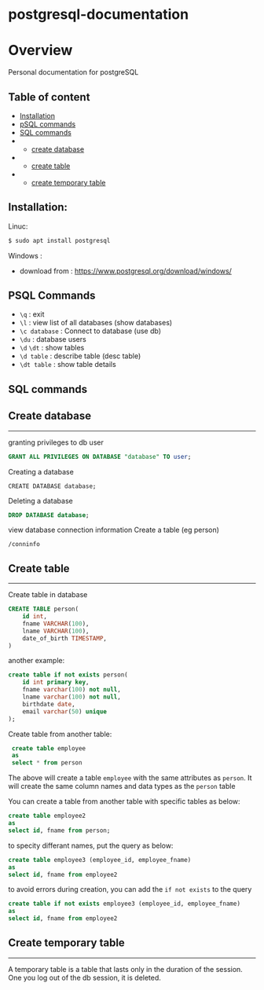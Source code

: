 # **postgresql-documentation**

# Overview
Personal documentation for postgreSQL

## Table of content
- [Installation](#installation)
- [pSQL commands](#psql-commands)
- [SQL commands](#sql-commands)
- - [create database](#create-database)
- - [create table](#create-table)
- - [create temporary table](#create-temporary-table)

## **Installation:**
Linuc:
```bash
$ sudo apt install postgresql
```

Windows :
- download from : https://www.postgresql.org/download/windows/

## **PSQL Commands**
- `\q` : exit
- `\l` : view list of all databases (show databases)
- `\c database` : Connect to database (use db)
- `\du` : database users
- `\d` `\dt` : show tables
- `\d table` : describe table (desc table)
- `\dt table` : show table details

## **SQL commands**

## Create database
---
granting privileges to db user

 ```sql
GRANT ALL PRIVILEGES ON DATABASE "database" TO user;
```

Creating a database
```
CREATE DATABASE database;
```

Deleting a database
```sql
DROP DATABASE database;
```

view database connection information
Create a table (eg person)
```
/conninfo 
```

## Create table
---
Create table in database
```sql
CREATE TABLE person(
    id int,
    fname VARCHAR(100),
    lname VARCHAR(100),
    date_of_birth TIMESTAMP,
)
```
another example:
```sql
create table if not exists person(
    id int primary key,
    fname varchar(100) not null,
    lname varchar(100) not null,
    birthdate date,
    email varchar(50) unique
);
```

Create table from another table:
```sql
 create table employee
 as
 select * from person
```

The above will create a table `employee` with the same attributes as `person`. It will create the same column names and data types as the `person` table

You can create a table from another table with specific tables as below:

``` sql
create table employee2
as 
select id, fname from person;
```

to specity differant names, put the query as below:
```sql
create table employee3 (employee_id, employee_fname)
as
select id, fname from employee2
```

to avoid errors during creation, you can add the `if not exists` to the query
```sql
create table if not exists employee3 (employee_id, employee_fname)
as
select id, fname from employee2
```

## Create temporary table
---
A temporary table is a table that lasts only in the duration of the session.
One you log out of the db session, it is deleted.